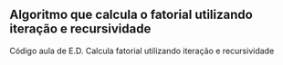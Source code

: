 ## Algoritmo que calcula o fatorial utilizando iteração e recursividade

Código aula de E.D. Calcula fatorial utilizando iteração e recursividade 

